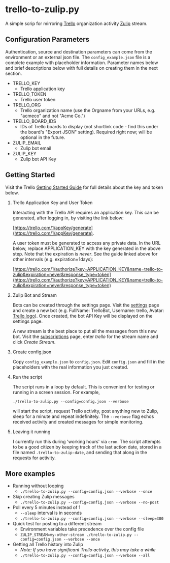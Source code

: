 # trello-to-zulip.py

A simple scrip for mirroring [Trello](https://trello.com) organization
activity [Zulip](https://zulip.com) stream.


## Configuration Parameters

Authentication, source and destination parameters can come from the environment
or an external json file. The `config_example.json` file is a complete example
with placeholder information. Parameter names below and brief descriptions below
with full details on creating them in the next section.

- TRELLO_KEY
    - Trello application key
- TRELLO_TOKEN
    - Trello user token
- TRELLO_ORG
    - Trello organization name
    (use the Orgname from your URLs, e.g. "acmeco" and not "Acme Co.")
- TRELLO_BOARD_IDS
    - IDs of Trello boards to display (not shortlink code - find this under the board's "Export JSON" setting). Required right now; will be optional in the future.
- ZULIP_EMAIL
    - Zulip bot email
- ZULIP_KEY
    - Zulip bot API Key


## Getting Started

Visit the Trello [Getting Started Guide](https://trello.com/docs/gettingstarted/index.html#application-key)
for full details about the key and token below.

1. Trello Application Key and User Token
   
   Interacting with the Trello API requires an application key. This can be
   generated, after logging in, by visiting the link below:
   
   [https://trello.com/1/appKey/generate](https://trello.com/1/appKey/generate).

   A user token must be generated to access any private data. In the URL below,
   replace APPLICATION_KEY with the key generated in the above step. Note that
   the expiration is *never*. See the guide linked above for other intervals
   (e.g. expiration=1days):
   
   [https://trello.com/1/authorize?key=APPLICATION_KEY&name=trello-to-zulip&expiration=never&response_type=token](https://trello.com/1/authorize?key=APPLICATION_KEY&name=trello-to-zulip&expiration=never&response_type=token)

2. Zulip Bot and Stream

   Bots can be created through the settings page. Visit the
   [settings](https://zulip.com/#settings) page and create a new bot (e.g.
   FullName: TrelloBot,
   Username: trello,
   Avatar: [Trello logo](https://trello.com/c/KqVRLtGK/103-logos)).
   Once created, the bot API Key will be displayed on the settings page.
   
   A new stream is the best place to put all the messages from this new bot.
   Visit the [subscriptions](https://zulip.com/#subscriptions) page, enter
   _trello_ for the stream name and click _Create Stream_.

3. Create config.json

   Copy `config_example.json` to `config.json`. Edit `config.json` and fill
   in the placeholders with the real information you just created.

4. Run the script

   The script runs in a loop by default. This is convenient for testing or running
   in a screen session. For example,

   `./trello-to-zulip.py --config=config.json --verbose`
   
    will start the script, request Trello activity, post anything new to Zulip,
    sleep for a minute and repeat indefinitely. The `--verbose` flag echos
    received activity and created messages for simple monitoring.

5. Leaving it running

   I currently run this during 'working hours' via `cron`. The script attempts
   to be a good citizen by keeping track of the last action date, stored in
   a file named `.trello-to-zulip-date`, and sending that along  in the
   requests for activity.


## More examples

* Running without looping
    * `./trello-to-zulip.py --config=config.json --verbose --once`
* Skip creating Zulip messages
    * `./trello-to-zulip.py --config=config.json --verbose --no-post`
* Poll every 5 minutes instead of 1
    * `--sleep` interval is in seconds
    * `./trello-to-zulip.py --config=config.json --verbose --sleep=300`
* Quick test for posting to a different stream
    * Environment variables take precedence over the config file
    * `ZULIP_STREAM=my-other-stream ./trello-to-zulip.py --config=config.json --verbose --once`
* Getting all Trello history into Zulip
    * _Note: If you have significant Trello activity, this may take a while_
    * `./trello-to-zulip.py --config=config.json --verbose --all`

